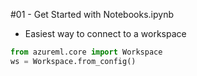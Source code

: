 #01 - Get Started with Notebooks.ipynb

- Easiest way to connect to a workspace
```python
from azureml.core import Workspace
ws = Workspace.from_config()
```
